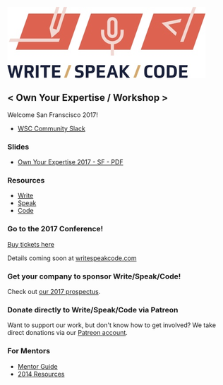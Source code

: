![Write/Speak/Code](WSClogos_stacked_fullcolor_print.jpg)

< Own Your Expertise / Workshop >
------------------

Welcome San Franscisco 2017!

* [WSC Community Slack](http://wsccommunity.slack.com/)

### Slides
* [Own Your Expertise 2017 - SF - PDF](./2017/oye-sf-2017.pdf)

### Resources

* [Write](./write.md)
* [Speak](./speak.md)
* [Code](./code.md)

### Go to the 2017 Conference!

[Buy tickets here](https://ti.to/write-speak-code/2017-conference/)

Details coming soon at [writespeakcode.com](http://www.writespeakcode.com/)

### Get your company to sponsor Write/Speak/Code!

Check out [our 2017 prospectus](http://www.writespeakcode.com/images/WSC-SponsorshipProspectus-2017-draft2.pdf).

### Donate directly to Write/Speak/Code via Patreon

Want to support our work, but don't know how to get involved? We take direct donations via our [Patreon account](https://www.patreon.com/writespeakcode).

### For Mentors

* [Mentor Guide](https://docs.google.com/presentation/d/1gNbqcrrXDqD25JrBpxsSA5ZVv8_02u-GCGxcYCJulhQ/edit?usp=sharing)
* [2014 Resources](./2014/)

